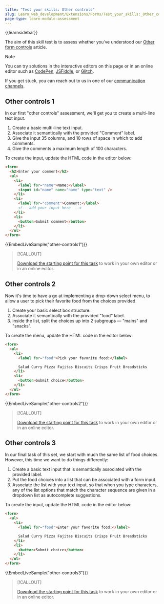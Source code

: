 ```yaml
---
title: "Test your skills: Other controls"
slug: Learn_web_development/Extensions/Forms/Test_your_skills:_Other_controls
page-type: learn-module-assessment
---
```


{{learnsidebar}}

The aim of this skill test is to assess whether you've understood our [Other form controls](/en-US/docs/Learn_web_development/Extensions/Forms/Other_form_controls) article.

> [!NOTE]
> You can try solutions in the interactive editors on this page or in an online editor such as [CodePen](https://codepen.io/), [JSFiddle](https://jsfiddle.net/), or [Glitch](https://glitch.com/).
>
> If you get stuck, you can reach out to us in one of our [communication channels](/en-US/docs/MDN/Community/Communication_channels).

## Other controls 1

In our first "other controls" assessment, we'll get you to create a multi-line text input.

1. Create a basic multi-line text input.
2. Associate it semantically with the provided "Comment" label.
3. Give the input 35 columns, and 10 rows of space in which to add comments.
4. Give the comments a maximum length of 100 characters.

To create the input, update the HTML code in the editor below:

```html live-sample___other-controls1
<form>
  <h2>Enter your comment</h2>
  <ul>
    <li>
      <label for="name">Name:</label>
      <input id="name" name="name" type="text" />
    </li>
    <li>
      <label for="comment">Comment:</label>
      <!-- add your input here  -->
    </li>
    <li>
      <button>Submit comment</button>
    </li>
  </ul>
</form>
```

{{EmbedLiveSample("other-controls1")}}

> [!CALLOUT]
>
> [Download the starting point for this task](https://github.com/mdn/learning-area/blob/main/html/forms/tasks/other-controls/other-controls1-download.html) to work in your own editor or in an online editor.

## Other controls 2

Now it's time to have a go at implementing a drop-down select menu, to allow a user to pick their favorite food from the choices provided.

1. Create your basic select box structure.
2. Associate it semantically with the provided "food" label.
3. Inside the list, split the choices up into 2 subgroups — "mains" and "snacks".

To create the menu, update the HTML code in the editor below:

```html live-sample___other-controls2
<form>
  <ul>
    <li>
      <label for="food">Pick your favorite food:</label>

      Salad Curry Pizza Fajitas Biscuits Crisps Fruit Breadsticks
    </li>
    <li>
      <button>Submit choice</button>
    </li>
  </ul>
</form>
```

{{EmbedLiveSample("other-controls2")}}

> [!CALLOUT]
>
> [Download the starting point for this task](https://github.com/mdn/learning-area/blob/main/html/forms/tasks/other-controls/other-controls2-download.html) to work in your own editor or in an online editor.

## Other controls 3

In our final task of this set, we start with much the same list of food choices. However, this time we want to do things differently:

1. Create a basic text input that is semantically associated with the provided label.
2. Put the food choices into a list that can be associated with a form input.
3. Associate the list with your text input, so that when you type characters, any of the list options that match the character sequence are given in a dropdown list as autocomplete suggestions.

To create the input, update the HTML code in the editor below:

```html live-sample___other-controls3
<form>
  <ul>
    <li>
      <label for="food">Enter your favorite food:</label>

      Salad Curry Pizza Fajitas Biscuits Crisps Fruit Breadsticks
    </li>
    <li>
      <button>Submit choice</button>
    </li>
  </ul>
</form>
```

{{EmbedLiveSample("other-controls3")}}

> [!CALLOUT]
>
> [Download the starting point for this task](https://github.com/mdn/learning-area/blob/main/html/forms/tasks/other-controls/other-controls3-download.html) to work in your own editor or in an online editor.
